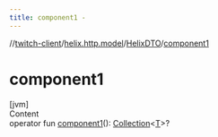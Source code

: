 ```yaml
---
title: component1 -
---
```

//[twitch-client](../../index.md)/[helix.http.model](../index.md)/[HelixDTO](index.md)/[component1](component1.md)



# component1  
[jvm]  
Content  
operator fun [component1](component1.md)(): [Collection](https://kotlinlang.org/api/latest/jvm/stdlib/kotlin.collections/-collection/index.html)<[T](index.md)>?  



